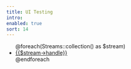 ```yaml
---
title: UI Testing
intro: 
enabled: true
sort: 14
---
```


<ul>
    @foreach(Streams::collection() as $stream)
    <li><a href="ui/{{$stream->handle}}/table">{{$stream->handle}}</a></li>
    @endforeach
</ul>
